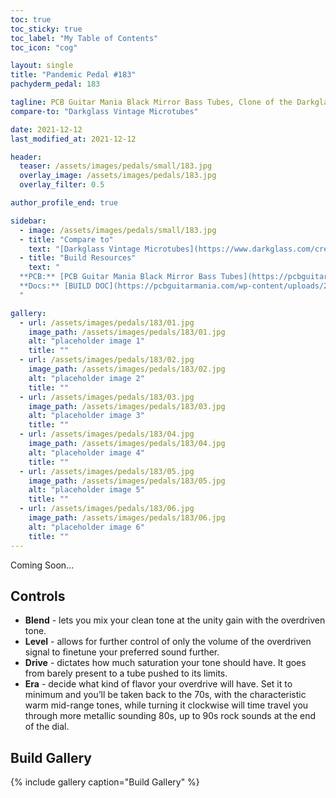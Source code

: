 ```yaml
---
toc: true
toc_sticky: true
toc_label: "My Table of Contents"
toc_icon: "cog"

layout: single
title: "Pandemic Pedal #183"
pachyderm_pedal: 183

tagline: PCB Guitar Mania Black Mirror Bass Tubes, Clone of the Darkglass Vintage Microtubes<br>"" - 
compare-to: "Darkglass Vintage Microtubes"

date: 2021-12-12
last_modified_at: 2021-12-12

header:
  teaser: /assets/images/pedals/small/183.jpg
  overlay_image: /assets/images/pedals/183.jpg
  overlay_filter: 0.5

author_profile_end: true

sidebar:
  - image: /assets/images/pedals/small/183.jpg
  - title: "Compare to"
    text: "[Darkglass Vintage Microtubes](https://www.darkglass.com/creations/vintage-microtubes/)"
  - title: "Build Resources"
    text: "
  **PCB:** [PCB Guitar Mania Black Mirror Bass Tubes](https://pcbguitarmania.com/product/black-mirror-bass-tubes/?ref=pachydermpedals)<br>
  **Docs:** [BUILD DOC](https://pcbguitarmania.com/wp-content/uploads/2021/07/Black-Mirror-Bass-Tubes-Building-Docs.pdf?ref=pachydermpedals)
  "

gallery:
  - url: /assets/images/pedals/183/01.jpg
    image_path: /assets/images/pedals/183/01.jpg
    alt: "placeholder image 1"
    title: ""
  - url: /assets/images/pedals/183/02.jpg
    image_path: /assets/images/pedals/183/02.jpg
    alt: "placeholder image 2"
    title: ""
  - url: /assets/images/pedals/183/03.jpg
    image_path: /assets/images/pedals/183/03.jpg
    alt: "placeholder image 3"
    title: ""
  - url: /assets/images/pedals/183/04.jpg
    image_path: /assets/images/pedals/183/04.jpg
    alt: "placeholder image 4"
    title: ""
  - url: /assets/images/pedals/183/05.jpg
    image_path: /assets/images/pedals/183/05.jpg
    alt: "placeholder image 5"
    title: ""
  - url: /assets/images/pedals/183/06.jpg
    image_path: /assets/images/pedals/183/06.jpg
    alt: "placeholder image 6"
    title: ""
---
```




Coming Soon...

## Controls

* **Blend** - lets you mix your clean tone at the unity gain with the overdriven tone.
* **Level** - allows for further control of only the volume of the overdriven signal to finetune your preferred sound further.
* **Drive** - dictates how much saturation your tone should have. It goes from barely present to a tube pushed to its limits.
* **Era** - decide what kind of flavor your overdrive will have. Set it to minimum and you’ll be taken back to the 70s, with the characteristic warm mid-range tones, while turning it clockwise will time travel you through more metallic sounding 80s, up to 90s rock sounds at the end of the dial.

## Build Gallery

{% include gallery caption="Build Gallery" %}
